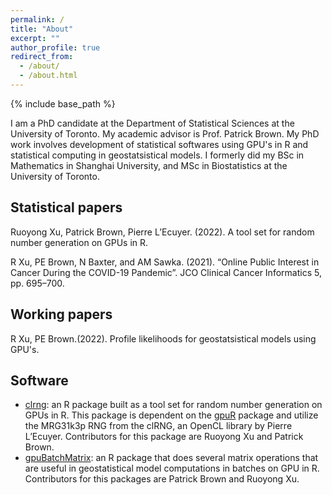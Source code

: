 ```yaml
---
permalink: /
title: "About"
excerpt: ""
author_profile: true
redirect_from: 
  - /about/
  - /about.html
---
```


{% include base_path %}

I am a PhD candidate at the Department of Statistical Sciences at the University of Toronto. My academic advisor is Prof. Patrick Brown. My PhD work involves development of statistical softwares using GPU's in R and statistical computing in geostatsistical models. I formerly did my BSc in Mathematics in Shanghai University, and MSc in Biostatistics at the University of Toronto.


## Statistical papers
Ruoyong Xu, Patrick Brown, Pierre L’Ecuyer. (2022). A tool set for random number generation on GPUs in R. 


R Xu, PE Brown, N Baxter, and AM Sawka. (2021).
“Online Public Interest in Cancer During the COVID-19 Pandemic”.
JCO Clinical Cancer Informatics 5, pp. 695–700.


## Working papers
R Xu, PE Brown.(2022). Profile likelihoods for geostatsistical models using GPU's.


## Software
* [clrng](https://github.com/ruoyongxu/clrng): an R package built as a tool set for random number generation on GPUs in R. This package is dependent on the [gpuR](https://github.com/cdeterman/gpuR) package and utilize the MRG31k3p RNG from the clRNG, an OpenCL library by Pierre L’Ecuyer. Contributors for this package are Ruoyong Xu and Patrick Brown.
* [gpuBatchMatrix](https://github.com/ruoyongxu/gpuBatchMatrix): an R package that does several matrix operations that are useful in geostatistical model computations in batches on GPU in R. Contributors for this packages are Patrick Brown and Ruoyong Xu.









